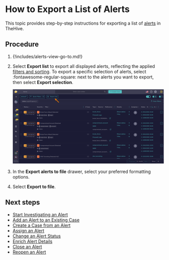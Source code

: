 # How to Export a List of Alerts

This topic provides step-by-step instructions for exporting a list of [alerts](about-alerts.md) in TheHive.

<h2>Procedure</h2>

1. {!includes/alerts-view-go-to.md!}

2. Select **Export list** to export all displayed alerts, reflecting the applied [filters and sorting](../about-filtering-and-sorting.md). To export a specific selection of alerts, select :fontawesome-regular-square: next to the alerts you want to export, then select **Export selection**.

    ![Export list alerts](../../../images/user-guides/analyst-corner/alerts/export-list-alerts.png)

3. In the **Export alerts to file** drawer, select your preferred formatting options.

4. Select **Export to file**.

<h2>Next steps</h2>

* [Start Investigating an Alert](start-investigating-an-alert.md)
* [Add an Alert to an Existing Case](add-an-alert-to-an-existing-case.md)
* [Create a Case from an Alert](create-a-case-from-an-alert.md)
* [Assign an Alert](assign-an-alert.md)
* [Change an Alert Status](change-status-alert.md)
* [Enrich Alert Details](enrich-alert-details.md)
* [Close an Alert](close-an-alert.md)
* [Reopen an Alert](reopen-an-alert.md)
